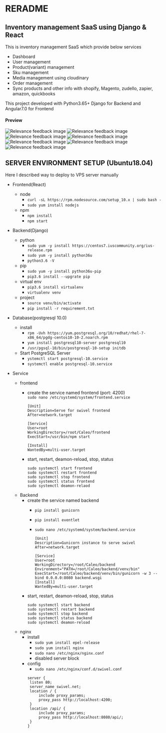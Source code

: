 # RERADME #

## Inventory management SaaS using Django & React
This is inventory management SaaS which provide below services 
+ Dashboard
+ User management
+ Product(variant) management
+ Sku management
+ Media management using cloudinary
+ Order management
+ Sync products and other info with shopify, Magento, zudello, zapier, amazon, quickbooks

This project developed with Python3.65+ Django for Backend and Angular7.0 for Frontend

#### Preview
![Relevance feedback image](https://github.com/certainty15750/tradegecko/blob/master/Screenshots/img1.PNG)
![Relevance feedback image](https://github.com/certainty15750/tradegecko/blob/master/Screenshots/img2.PNG)
![Relevance feedback image](https://github.com/certainty15750/tradegecko/blob/master/Screenshots/img3.PNG)
![Relevance feedback image](https://github.com/certainty15750/tradegecko/blob/master/Screenshots/img4.PNG)
![Relevance feedback image](https://github.com/certainty15750/tradegecko/blob/master/Screenshots/img5.PNG)
![Relevance feedback image](https://github.com/certainty15750/tradegecko/blob/master/Screenshots/img6.PNG)
![Relevance feedback image](https://github.com/certainty15750/tradegecko/blob/master/Screenshots/img7.PNG)


## SERVER ENVIRONMENT SETUP (Ubuntu18.04)
Here I described way to deploy to VPS server manually

 + Frontend(React)
    + node
        + `curl -sL https://rpm.nodesource.com/setup_10.x | sudo bash -`
        + `sudo yum install nodejs`
    + npm
        + `npm install`
        + `npm start`
 + Backend(Django)
    + python
        + `sudo yum -y install https://centos7.iuscommunity.org/ius-release.rpm`
        + `sudo yum -y install python36u`
        + `python3.6 -V`
    + pip
        + `sudo yum -y install python36u-pip`
        + `pip3.6 install --upgrate pip`
    + virtual env
        + `pip3.6 install virtualenv`
        + `virtualenv venv`
    + project
        + `source venv/bin/activate`
        + `pip install -r requirement.txt`
+ Database(postgresql 10.0)
    + install
        + `rpm -Uvh https://yum.postgresql.org/10/redhat/rhel-7-x86_64/pgdg-centos10-10-2.noarch.rpm`
        + `yum install postgresql10-server postgresql10`
        + `/usr/pgsql-10/bin/postgresql-10-setup initdb`
    + Start PostgreSQL Server
        + `ystemctl start postgresql-10.service`
        + `systemctl enable postgresql-10.service`
 
    
 + Service   
    + frontend
        + create the service named frontend (port: 4200)\
        `sudo nano /etc/systemd/system/frontend.service`

            ```
            [Unit]
            Description=Serve for swivel frontend
            After=network.target

            [Service]
            User=root
            WorkingDirectory=/root/Caleo/frontend
            ExecStart=/usr/bin/npm start

            [Install]
            WantedBy=multi-user.target
            ```
        + start, restart, deamon-reload, stop, status
            ```
            sudo systemctl start frontend
            sudo systemctl restart frontend
            sudo systemctl stop frontend
            sudo systemctl status frontend
            sudo systemctl deamon-relaod
            ``` 
    + Backend
        + create the service named backend
            + `pip install gunicorn`
            + `pip install eventlet`
            + `sudo nano /etc/systemd/system/backend.service`

                ```
                [Unit]
                Description=Gunicorn instance to serve swivel
                After=network.target
                
                [Service]
                User=root
                WorkingDirectory=/root/Caleo/backend
                Environment="PATH=/root/Caleo/backend/venv/bin"
                ExecStart=/root/Caleo/backend/venv/bin/gunicorn -w 3 --bind 0.0.0.0:8080 backend.wsgi
                [Install]
                WantedBy=multi-user.target
                ```
        + start, restart, deamon-reload, stop, status
            ```
            sudo systemctl start backend
            sudo systemctl restart backend
            sudo systemctl stop backend
            sudo systemctl status backend
            sudo systemctl deamon-reload
            ```
    + nginx
        + install
            + `sudo yum install epel-release`
            + `sudo yum install nginx`
            + `sudo nano /etc/nginx/nginx.conf`
            + disabled server block
        + config
            + `sudo nano /etc/nginx/conf.d/swivel.conf`
            ```
            server {
             listen 80;
             server_name swivel.net;
             location / {
                 include proxy_params;
                 proxy_pass http://localhost:4200;
             }
             location /api/ {
                 include proxy_params;
                 proxy_pass http://localhost:8080/api/;
             }
            }
            
            ```
